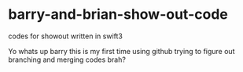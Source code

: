 # barry-and-brian-show-out-code
codes for showout written in swift3


Yo whats up barry this is my first time using github trying to figure out branching and merging codes brah?
